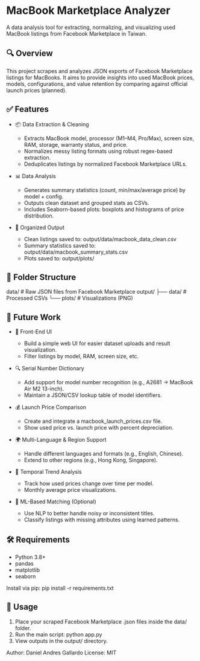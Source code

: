 # MacBook Marketplace Analyzer

A data analysis tool for extracting, normalizing, and visualizing used MacBook listings from Facebook Marketplace in Taiwan.

🔍 Overview
-----------
This project scrapes and analyzes JSON exports of Facebook Marketplace listings for MacBooks. It aims to provide insights into used MacBook prices, models, configurations, and value retention by comparing against official launch prices (planned).

✅ Features
-----------
- 📦 Data Extraction & Cleaning
  - Extracts MacBook model, processor (M1–M4, Pro/Max), screen size, RAM, storage, warranty status, and price.
  - Normalizes messy listing formats using robust regex-based extraction.
  - Deduplicates listings by normalized Facebook Marketplace URLs.

- 📊 Data Analysis
  - Generates summary statistics (count, min/max/average price) by model + config.
  - Outputs clean dataset and grouped stats as CSVs.
  - Includes Seaborn-based plots: boxplots and histograms of price distribution.

- 📁 Organized Output
  - Clean listings saved to: output/data/macbook_data_clean.csv
  - Summary statistics saved to: output/data/macbook_summary_stats.csv
  - Plots saved to: output/plots/

📂 Folder Structure
-------------------
data/                  # Raw JSON files from Facebook Marketplace
output/
├── data/              # Processed CSVs
└── plots/             # Visualizations (PNG)

🧠 Future Work
--------------
- 🎨 Front-End UI
  - Build a simple web UI for easier dataset uploads and result visualization.
  - Filter listings by model, RAM, screen size, etc.

- 🔍 Serial Number Dictionary
  - Add support for model number recognition (e.g., A2681 → MacBook Air M2 13-inch).
  - Maintain a JSON/CSV lookup table of model identifiers.

- 💰 Launch Price Comparison
  - Create and integrate a macbook_launch_prices.csv file.
  - Show used price vs. launch price with percent depreciation.

- 🌍 Multi-Language & Region Support
  - Handle different languages and formats (e.g., English, Chinese).
  - Extend to other regions (e.g., Hong Kong, Singapore).

- 📅 Temporal Trend Analysis
  - Track how used prices change over time per model.
  - Monthly average price visualizations.

- 🧪 ML-Based Matching (Optional)
  - Use NLP to better handle noisy or inconsistent titles.
  - Classify listings with missing attributes using learned patterns.

🛠 Requirements
---------------
- Python 3.8+
- pandas
- matplotlib
- seaborn

Install via pip:
pip install -r requirements.txt

📝 Usage
--------
1. Place your scraped Facebook Marketplace .json files inside the data/ folder.
2. Run the main script:
   python app.py
3. View outputs in the output/ directory.

Author: Daniel Andres Gallardo
License: MIT